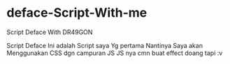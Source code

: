 # deface-Script-With-me
Script Deface With DR49GON

Script Deface Ini adalah Script saya Yg pertama
Nantinya Saya akan Menggunakan CSS dgn campuran JS 
JS nya cmn buat effect doang tapi :v
